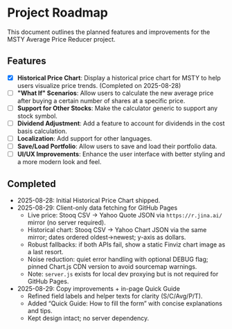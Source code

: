 # Project Roadmap

This document outlines the planned features and improvements for the MSTY Average Price Reducer project.

## Features

- [x] **Historical Price Chart**: Display a historical price chart for MSTY to help users visualize price trends. (Completed on 2025-08-28)
- [ ] **"What If" Scenarios**: Allow users to calculate the new average price after buying a certain number of shares at a specific price.
- [ ] **Support for Other Stocks**: Make the calculator generic to support any stock symbol.
- [ ] **Dividend Adjustment**: Add a feature to account for dividends in the cost basis calculation.
- [ ] **Localization**: Add support for other languages.
- [ ] **Save/Load Portfolio**: Allow users to save and load their portfolio data.
- [ ] **UI/UX Improvements**: Enhance the user interface with better styling and a more modern look and feel.

## Completed

- 2025-08-28: Initial Historical Price Chart shipped.
- 2025-08-29: Client-only data fetching for GitHub Pages
  - Live price: Stooq CSV → Yahoo Quote JSON via `https://r.jina.ai/` mirror (no server required).
  - Historical chart: Stooq CSV → Yahoo Chart JSON via the same mirror; dates ordered oldest→newest; y-axis as dollars.
  - Robust fallbacks: if both APIs fail, show a static Finviz chart image as a last resort.
  - Noise reduction: quiet error handling with optional DEBUG flag; pinned Chart.js CDN version to avoid sourcemap warnings.
  - Note: `server.js` exists for local dev proxying but is not required for GitHub Pages.
- 2025-08-29: Copy improvements + in-page Quick Guide
  - Refined field labels and helper texts for clarity (S/C/Avg/P/T).
  - Added “Quick Guide: How to fill the form” with concise explanations and tips.
  - Kept design intact; no server dependency.
